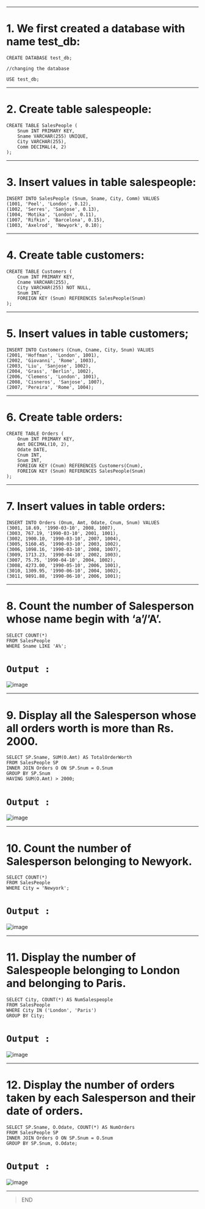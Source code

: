 ***
# 1. We first created a database with name test_db:
```
CREATE DATABASE test_db;

//changing the database 

USE test_db;
```
---

# 2. Create table salespeople:

```
CREATE TABLE SalesPeople (
    Snum INT PRIMARY KEY,
    Sname VARCHAR(255) UNIQUE,
    City VARCHAR(255),
    Comm DECIMAL(4, 2)
);
```
___

# 3. Insert values in table salespeople:
```
INSERT INTO SalesPeople (Snum, Sname, City, Comm) VALUES
(1001, 'Peel', 'London', 0.12),
(1002, 'Serres', 'Sanjose', 0.13),
(1004, 'Motika', 'London', 0.11),
(1007, 'Rifkin', 'Barcelona', 0.15),
(1003, 'Axelrod', 'Newyork', 0.10);
```
***

# 4. Create table customers:
```
CREATE TABLE Customers (
    Cnum INT PRIMARY KEY,
    Cname VARCHAR(255),
    City VARCHAR(255) NOT NULL,
    Snum INT,
    FOREIGN KEY (Snum) REFERENCES SalesPeople(Snum)
);
```
****

# 5. Insert values in table customers;
```
INSERT INTO Customers (Cnum, Cname, City, Snum) VALUES
(2001, 'Hoffman', 'London', 1001),
(2002, 'Giovanni', 'Rome', 1003),
(2003, 'Liu', 'Sanjose', 1002),
(2004, 'Grass', 'Berlin', 1002),
(2006, 'Clemens', 'London', 1001),
(2008, 'Cisneros', 'Sanjose', 1007),
(2007, 'Pereira', 'Rome', 1004);
```
---

# 6. Create table orders:
```
CREATE TABLE Orders (
    Onum INT PRIMARY KEY,
    Amt DECIMAL(10, 2),
    Odate DATE,
    Cnum INT,
    Snum INT,
    FOREIGN KEY (Cnum) REFERENCES Customers(Cnum),
    FOREIGN KEY (Snum) REFERENCES SalesPeople(Snum)
);
```
---

# 7. Insert values in table orders:
```
INSERT INTO Orders (Onum, Amt, Odate, Cnum, Snum) VALUES
(3001, 18.69, '1990-03-10', 2008, 1007),
(3003, 767.19, '1990-03-10', 2001, 1001),
(3002, 1900.10, '1990-03-10', 2007, 1004),
(3005, 5160.45, '1990-03-10', 2003, 1002),
(3006, 1098.16, '1990-03-10', 2008, 1007),
(3009, 1713.23, '1990-04-10', 2002, 1003),
(3007, 75.75, '1990-04-10', 2004, 1002),
(3008, 4273.00, '1990-05-10', 2006, 1001),
(3010, 1309.95, '1990-06-10', 2004, 1002),
(3011, 9891.88, '1990-06-10', 2006, 1001);

```
---

# 8. Count the number of Salesperson whose name begin with ‘a’/’A’.
```
SELECT COUNT(*) 
FROM SalesPeople
WHERE Sname LIKE 'A%';
```

# `Output :`

![image](https://github.com/alinagithub/assignments_edyoda/blob/master/sql%20assignments/images/image1.jfif)

---


# 9. Display all the Salesperson whose all orders worth is more than Rs. 2000.
```
SELECT SP.Sname, SUM(O.Amt) AS TotalOrderWorth
FROM SalesPeople SP
INNER JOIN Orders O ON SP.Snum = O.Snum
GROUP BY SP.Snum
HAVING SUM(O.Amt) > 2000;
```

# `Output :`

![image](https://github.com/alinagithub/assignments_edyoda/blob/master/sql%20assignments/images/image2.jfif)

---

# 10. Count the number of Salesperson belonging to Newyork.

```
SELECT COUNT(*) 
FROM SalesPeople
WHERE City = 'Newyork';
```

# `Output : `

![image](https://github.com/alinagithub/assignments_edyoda/blob/master/sql%20assignments/images/image%203.jfif)

---


# 11. Display the number of Salespeople belonging to London and belonging to Paris.

```
SELECT City, COUNT(*) AS NumSalespeople
FROM SalesPeople
WHERE City IN ('London', 'Paris')
GROUP BY City;
```

# `Output :`

![image](https://github.com/alinagithub/assignments_edyoda/blob/master/sql%20assignments/images/image%204.jfif)

---

# 12. Display the number of orders taken by each Salesperson and their date of orders.
```
SELECT SP.Sname, O.Odate, COUNT(*) AS NumOrders
FROM SalesPeople SP
INNER JOIN Orders O ON SP.Snum = O.Snum
GROUP BY SP.Snum, O.Odate;
```

# `Output :`
![image](https://github.com/alinagithub/assignments_edyoda/blob/master/sql%20assignments/images/image%205.jfif)

---

>END








